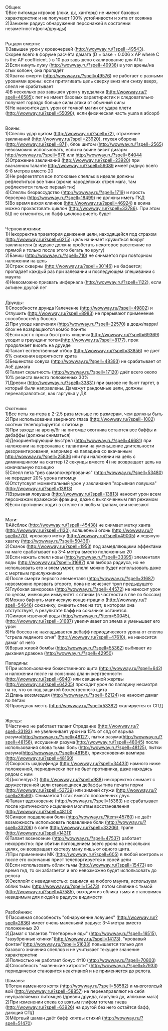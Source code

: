 Общее:<br>
1)Все питомцы игроков (локи, дк, хантеры) не имеют базовых характеристик и не получают 100% устойчивости и хита от хозяина<br>
2)Занижен радиус обнаружения персонажей в состоянии незаметности(роги/друиды)<br><br>


Рыцари смерти:<br>
1)Завышен урон у кровочервей (http://wowway.ru/?spell=49543). <br>
Скорее всего в форуме расчёта дамага (D = base + 0.006 x AP where C is the AP coefficient. ) в 10 раз завышено скалирование для АПа<br>
2)Если кинуть лужу (http://wowway.ru/?spell=49938) в угол арены/на стык колонн, она пропадёт<br>
3)Хватка смерти (http://wowway.ru/?spell=49576) не работает с разными уровнями арены: если притягивать цель сверху вниз или снизу вверх, спелл не срабатывает<br>
4)В несколько раз завышен урон у вурдалака (http://wowway.ru/?spell=46585): пет не имеет базовых характиристик и следовательно получает гораздо больше силы атаки от обычный силы<br>
5)Не наносится доп. урон от темной магии от удара плети (http://wowway.ru/?spell=55090), если физическая часть ушла в абсорб<br><br>


Воины:<br>
1)Спеллы удар щитом (http://wowway.ru/?spell=72), отражение заклинаний (http://wowway.ru/?spell=23920), глухая оборона (http://wowway.ru/?spell=871), блок щитом (http://wowway.ru/?spell=2565) невозможно использовать, если на воине висит дизарм http://wowway.ru/?spell=676 или http://wowway.ru/?spell=64044 <br>
2)Отражение заклинаний (http://wowway.ru/?spell=23920) при вкачанном таланте http://wowway.ru/?spell=59089 имеет радиус всего 6-8 метров вместо 20<br>
3)Не рефлектятся все потоковые спеллы: в идеале должны рефлектиться все тики (кроме чародейских стрел мага, там рефлектится только первый тик)<br>
4)Спеллы безрассудство (http://wowway.ru/?spell=1719) и ярость берсерка (http://wowway.ru/?spell=18499) не должны иметь ГКД<br>
5)Во время вихря клинков (http://wowway.ru/?spell=46924) в воина можно прокастовать циклон (http://wowway.ru/?spell=33786). При этом БШ не отменится, но бафф циклона висеть будет<br><br>


Чернокнижники:<br>
1)Некорректна траектория движения цели, находящейся под страхом (http://wowway.ru/?spell=6215): 
цель начинает кружиться вокруг заклинателя (в идеале должна пробегать некоторое расстояние по прямой и только после этого бегать по кругу)<br>
2)Баниш (http://wowway.ru/?spell=710) не снимается при повторном наложении на цель<br>
3)Страж скверны (http://wowway.ru/?spell=30146) не бафается; пропадает каждый раз при залезании и последующем спешивании с маунта <br>
4)Невозможно призвать инфернала (http://wowway.ru/?spell=1122), если активен другой пет<br><br>

Друиды:<br>
1)Способности друида Калечение (http://wowway.ru/?spell=49802) и Оглушить (http://wowway.ru/?spell=8983) не прерывают применение способностей у боссов.<br>
2)При уходе калечения (http://wowway.ru/?spell=22570) в додж/парри/блок не возвращаются комбо поинты<br>
3)Если каст с прока быстроты хищника(http://wowway.ru/?spell=69369) уходит в граундинг тотем(http://wowway.ru/?spell=8177), прок продолжает висеть на друиде <br>
4)Талант ествественный отбор (http://wowway.ru/?spell=33856) не дает 6% снижения вероятности крита<br>
5)Бешенство совуха (http://wowway.ru/?spell=48393) не срабатывает от АоЕ дамага<br>
6)Талант скрытность (http://wowway.ru/?spell=17120) даёт всего около 10% резиста вместо положенных 30%<br>
7)Древни (http://wowway.ru/?spell=33831) при вызове не бьют таргет, в который были направлены. Дамажут рандомные цели, должны перенаправляться, как гаргулья у ДК<br><br>

Охотники:<br>
1)Все петы хантера в 2-2.5 раза меньше по размерам, чем должны быть<br>
2)При использовании звериного глаза (http://wowway.ru/?spell=1002) охотник телепортируется к питомцу<br>
3)При заходе на арену/бг на питомце охотника остаются все баффы и дебаффы (должны сниматься)<br>
4)Дезориентирующий выстрел (http://wowway.ru/?spell=46681) при наложении на персонажа с талантами на уменьшение длительности дезориентирования, например  на паладина со вкачанным http://wowway.ru/?spell=25836 или при наложении на цель с диминишингом на скаттер (2 секунды вместо 4) не возвращает цель на изначальную позицию<br>
5)Спелл пета "рев самопожертвования" (http://wowway.ru/?spell=53480) не передает 20% урона питомцу<br>
6)Отстутсвует моментальный урон у заклинания "взрывная ловушка" (http://wowway.ru/?spell=13813)<br>
7)Взрывная ловушка (http://wowway.ru/?spell=13813) наносит урон всем персонажам вражеской фракции, даже с выключенным пвп режимом<br>
8)Если противник ходит в стелсе по любым трапам, они исчезают<br><br>

Маги:<br>
1)Айсблок (http://wowway.ru/?spell=45438) не снимает метку ханта (http://wowway.ru/?spell=1130), волшебный огонь (http://wowway.ru/?spell=770), кровавую метку (http://wowway.ru/?spell=49005) и ледяную хватку (http://wowway.ru/?spell=50436)<br>
2)Скачок (http://wowway.ru/?spell=1953) под замедляющими эффектами на маге срабатывает на 3-4 метра вместо положенных 20<br>
3)Если нажать спелл новы (http://wowway.ru/?spell=33395) элементаля воды (http://wowway.ru/?spell=31687) для выбора радиуса, но не использовать его и элем умрет, спелл можно будет использовать даже с мертвым прислужником<br>
4)После смерти первого элементаля (http://wowway.ru/?spell=31687) невозможно призвать второго, пока не исчезнет труп предыдущего<br>
5)Глубокая заморозка (http://wowway.ru/?spell=44572) не наносит урон по целям, имеющим иммунитет к станам (в частности в пве по боссам)<br>
6)Можно бафнуть магическую концентрацию (http://wowway.ru/?spell=54646) союзнику, сменить спек на тот, в котором она отстутствует, в результате бафф на союзнике останется.<br>
7)Символ извечной воды (http://wowway.ru/?item=50045), (http://wowway.ru/?spell=31687) увеличивает хп элема  и уменьшает его урон<br>
8)На боссов не накладывается дебафф периодического урона от спелла "стрела ледяного огня" (http://wowway.ru/?spell=47610), не наносится дамаг от него<br>
9)Взрыв живой бомбы (http://wowway.ru/?spell=55362) выбивает из дыхания дракона (http://wowway.ru/?spell=42950)<br>

Паладины:<br>
1)При использовании божественного щита (http://wowway.ru/?spell=642) и наложении после на союзника длани жертвенности (http://wowway.ru/?spell=6940) или священной жертвы (http://wowway.ru/?spell=64205) проходит урон по паладину несмотря на то, что он под защитой божественного щита<br>
2)Длань воззмездия (http://wowway.ru/?spell=62124) не наносит дамаг по петам<br>
3)Праведная месть (http://wowway.ru/?spell=53382) скалируется от СПД<br><br>

Жрецы:<br>
1)Частично не работает талант Страдание (http://wowway.ru/?spell=33193): не увеличивает урон на 15% от спд от взрыва разума(http://wowway.ru/?spell=48127), пытки разума(http://wowway.ru/?spell=48156), иссушения разума(http://wowway.ru/?spell=48045) после использования слова тьмы: боль (http://wowway.ru/?spell=48125), пытки разума(http://wowway.ru/?spell=48156), прикосновения вампира (http://wowway.ru/?spell=48160)<br>
2)Скорость шадоуфинда (http://wowway.ru/?spell=34433) намного ниже положенной, периодически пет не бьет противника, даже находясь рядом с ним<br>
3)Диспел(ур.2) (http://wowway.ru/?spell=988) некорректно снимает с дружественной цели стакающиеся дебаффы типа печати порчи (http://wowway.ru/?spell=53739) или зимней стужи (http://wowway.ru/?spell=28593). Снимается 1 стак вместо положенных двух.<br>
4)Талант вдохновение (http://wowway.ru/?spell=15363) не срабатывает после критического исцеления молитвы восстановления (http://wowway.ru/?spell=48113)<br>
5)Символ подавления боли (http://wowway.ru/?item=45760) не даёт возможность использовать подавление боли (http://wowway.ru/?spell=33206) в сапе (http://wowway.ru/?spell=33206), трапе (http://wowway.ru/?spell=14311)<br>
6)Талант вознесение (http://wowway.ru/?spell=47537) работает некорректно: при сбитии поглощением всего урона на нескольких целях, он возвращает кастеру ману лишь от одного щита. <br>
7)При применении МК (http://wowway.ru/?spell=605) в любой контроль и после его окончания прист телепортируется к своей цели <br>
8)Если использовать облик тьмы (http://wowway.ru/?spell=15473) во время гкд, то он забагается и его невозможно будет использовать до релога<br>
9)Эксплойт с невидимостью: садимся на любого маунта, используем облик тьмы (http://wowway.ru/?spell=15473), потом слияние с тьмой (http://wowway.ru/?spell=47585), выходим из облика тьмы и становимся невидимым для людей в радиусе видимости<br><br>


Разбойники:<br>
1)Пассивная способность "обнаружение ловушек" (http://wowway.ru/?spell=2836) имеет очень маленький радиус: 3-4 метра вместо положенных 20<br>
2)Дамаг с талантов "тлетворные яды" (http://wowway.ru/?spell=16515), "зазубренные клинки"(http://wowway.ru/?spell=14173), "кровавый фонтан"(http://wowway.ru/?spell=51633) повышается только для базового значения спеллов и не учитывает текущее значение характеристик<br>
3)Полностью не работает бонус 4т10 (http://wowway.ru/?spell=70803)<br>
4)Способность "маленькие хитрости" (http://wowway.ru/?spell=57933) периодически становится неактивной и не применяется до релога.<br>

Шаманы:<br>
1)Тотем каменного когтя (http://wowway.ru/?spell=58582) и многоголсый вой (http://wowway.ru/?spell=58857) не перенаправляют на себя неуправляемых питомцев (древни друида, гаргулья дк, иллюзии мага)<br>
2)При изменении спека со взятым глифом тотема гнева (http://wowway.ru/?spell=63926) на другой без него остаётся бафф, дающий СПД<br>
3)Мёртвый шаман даёт бафф клятвы стихий (http://wowway.ru/?spell=51470)<br>
